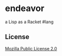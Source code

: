 # endeavor

a Lisp as a Racket #lang

## License

[Mozilla Public License 2.0](https://www.mozilla.org/en-US/MPL/2.0/)
